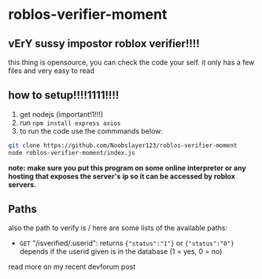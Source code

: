 # roblos-verifier-moment

vErY sussy impostor roblox verifier!!!!
-
this thing is opensource, you can check the code your self. it only has a few files and very easy to read

how to setup!!!!1111!!!!
-
1. get nodejs (important!1!!!)
2. run `npm install express axios`
3. to run the code use the commmands below:
```bash
git clone https://github.com/Noobslayer123/roblos-verifier-moment
node roblos-verifier-moment/index.js
```

**note: make sure you put this program on some online interpreter or any hosting that exposes the server's ip so it can be accessed by roblox servers.**

Paths
-
also the path to verify is /
here are some lists of the available paths:
 + `GET`  "/isverified/:userid":
    returns `{"status":"1"}` or `{"status":"0"}` depends if the userid given is in the database (1 = yes, 0 = no)

read more on my recent devforum post
